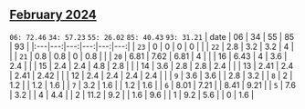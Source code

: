## [February 2024](2024-02.csv)

`06: 72.46` `34: 57.23` `55: 26.02` `85: 40.43` `93: 31.21` 
| date | 06 | 34 | 55 | 85 | 93 |
|:---|---:|---:|---:|---:|---:|
| `23` | 0 | 0 | 0 | 0 |  <tr></tr>|
| `22` | 2.8 | 3.2 | 3.2 | 4 |  <tr></tr>|
| `21` | 0.8 | 0.8 | 0 | 0.8 |  <tr></tr>|
| `20` | 6.81 | 7.62 | 6.81 | 4 |  <tr></tr>|
| 16 | 6.43 | 4 | 3.6 | 2.4 |  <tr></tr>|
| 15 | 2.4 | 2.4 | 4.8 | 2.8 |  <tr></tr>|
| 14 | 3.6 | 2.8 | 2.8 | 2.4 |  <tr></tr>|
| 13 | 2.41 | 2.4 | 2.41 | 2.42 |  <tr></tr>|
| 12 | 2.4 | 2.4 | 2.4 | 2.4 |  <tr></tr>|
| `9` | 3.6 | 3.6 |  | 2.8 | 3.2 <tr></tr>|
| `8` | 2 | 1.2 |  | 1.2 | 1.6 <tr></tr>|
| `7` | 3.2 | 1.6 |  | 1.2 | 1.6 <tr></tr>|
| `6` | 8.01 | 7.21 |  | 8.41 | 9.21 <tr></tr>|
| `5` | 7.6 | 3.2 |  | 4 | 4.4 <tr></tr>|
| 2 | 11.2 | 9.2 |  | 1.6 | 9.6 <tr></tr>|
| 1 | 9.2 | 5.6 |  | 0 | 1.6 <tr></tr>|
